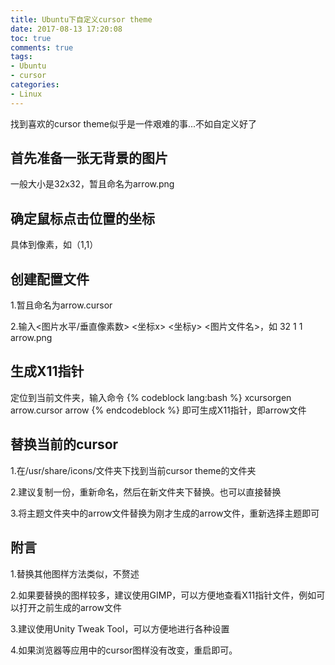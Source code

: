 ```yaml
---
title: Ubuntu下自定义cursor theme
date: 2017-08-13 17:20:08
toc: true
comments: true
tags: 
- Ubuntu
- cursor
categories: 
- Linux
---
```


找到喜欢的cursor theme似乎是一件艰难的事...不如自定义好了<!--more-->
##	首先准备一张无背景的图片
一般大小是32x32，暂且命名为arrow.png
##	确定鼠标点击位置的坐标
具体到像素，如（1,1）
## 	创建配置文件
1.暂且命名为arrow.cursor

2.输入<图片水平/垂直像素数> <坐标x> <坐标y> <图片文件名>，如 32 1 1 arrow.png
##	生成X11指针
定位到当前文件夹，输入命令 
{% codeblock lang:bash %}
xcursorgen arrow.cursor arrow
{% endcodeblock %}
即可生成X11指针，即arrow文件
## 	替换当前的cursor
1.在/usr/share/icons/文件夹下找到当前cursor theme的文件夹

2.建议复制一份，重新命名，然后在新文件夹下替换。也可以直接替换

3.将主题文件夹中的arrow文件替换为刚才生成的arrow文件，重新选择主题即可
## 	附言
1.替换其他图样方法类似，不赘述

2.如果要替换的图样较多，建议使用GIMP，可以方便地查看X11指针文件，例如可以打开之前生成的arrow文件

3.建议使用Unity Tweak Tool，可以方便地进行各种设置

4.如果浏览器等应用中的cursor图样没有改变，重启即可。
